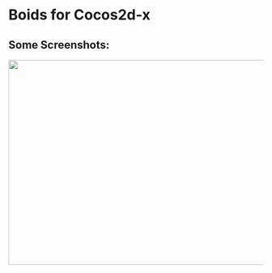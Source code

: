 # Boids for Cocos2d-x
## Some Screenshots:
<p align="center">
<img src="Screenshots/preview.gif" width="720" height="405">
</p>